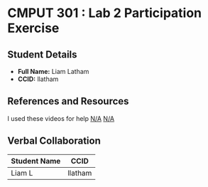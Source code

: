 # CMPUT 301 : Lab 2 Participation Exercise

## Student Details

- **Full Name:** Liam Latham
- **CCID:** llatham

## References and Resources

I used these videos for help
[N/A](https://www.youtube.com/watch?v=5F5EJ1LUoZY)
[N/A](https://www.youtube.com/watch?v=bS7jBuqmq4A)

## Verbal Collaboration

| Student Name | CCID      |
| ------------ | --------- |
| Liam L       | llatham   |
